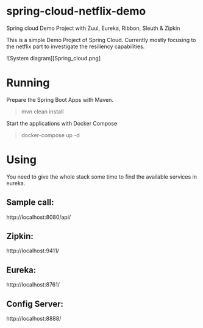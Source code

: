 # spring-cloud-netflix-demo
Spring cloud Demo Project with Zuul, Eureka, Ribbon, Sleuth &amp; Zipkin

This is a simple Demo Project of Spring Cloud. Currently mostly focusing to the netflix part to investigate the resiliency capabilities.

![System diagram][Spring_cloud.png]

# Running

Prepare the Spring Boot Apps with Maven.

> mvn clean install 

Start the applications with Docker Compose

> docker-compose up -d

# Using

You need to give the whole stack some time to find the available services in eureka.

## Sample call:

http://localhost:8080/api/

## Zipkin:

http://localhost:9411/

## Eureka:

http://localhost:8761/

## Config Server:

http://localhost:8888/
